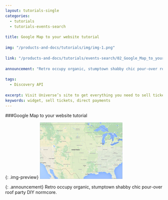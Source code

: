 ```yaml
---
layout: tutorials-single
categories: 
  - tutorials
  - tutorials-events-search

title: Google Map to your website tutorial

img: "/products-and-docs/tutorials/img/img-1.png"

link: "/products-and-docs/tutorials/events-search/02_Google_Map_to_your_website_tutorial.html"

announcement: "Retro occupy organic, stumptown shabby chic pour-over roof party DIY normcore."

tags: 
  - Discovery API

excerpt: Visit Universe’s site to get everything you need to sell tickets directly on your website at no additional cost.
keywords: widget, sell tickets, direct payments
---
```


###Google Map to your website tutorial

{: .img-preview}
[![Google Map to your website tutorial](/products-and-docs/tutorials/img/img-1.png)](https://www.universe.com/)

{: .announcement}
Retro occupy organic, stumptown shabby chic pour-over roof party DIY normcore.
